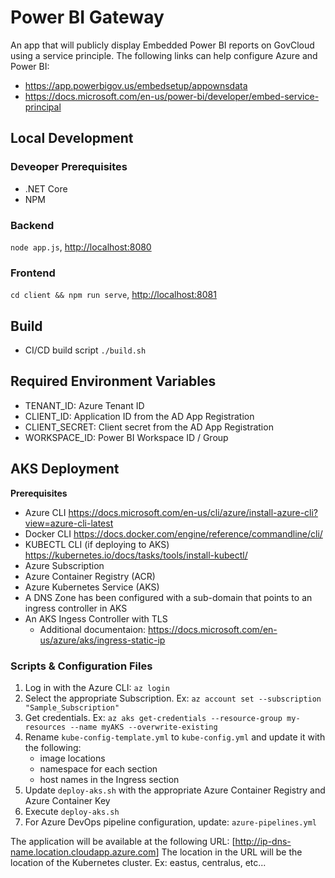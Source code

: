 # Power BI Gateway

An app that will publicly display Embedded Power BI reports on GovCloud using a service principle.
The following links can help configure Azure and Power BI:

- <https://app.powerbigov.us/embedsetup/appownsdata>
- <https://docs.microsoft.com/en-us/power-bi/developer/embed-service-principal>

## Local Development

### Deveoper Prerequisites

- .NET Core
- NPM

### Backend

`node app.js`, <http://localhost:8080>

### Frontend

`cd client && npm run serve`, <http://localhost:8081>

## Build

- CI/CD build script ```./build.sh```

## Required Environment Variables

- TENANT_ID: Azure Tenant ID
- CLIENT_ID: Application ID from the AD App Registration
- CLIENT_SECRET: Client secret from the AD App Registration
- WORKSPACE_ID: Power BI Workspace ID / Group

## AKS Deployment

**Prerequisites**

- Azure CLI <https://docs.microsoft.com/en-us/cli/azure/install-azure-cli?view=azure-cli-latest>
- Docker CLI <https://docs.docker.com/engine/reference/commandline/cli/>
- KUBECTL CLI (if deploying to AKS) <https://kubernetes.io/docs/tasks/tools/install-kubectl/>
- Azure Subscription
- Azure Container Registry (ACR)
- Azure Kubernetes Service (AKS)
- A DNS Zone has been configured with a sub-domain that points to an ingress controller in AKS
- An AKS Ingess Controller with TLS
  - Additional documentaion: <https://docs.microsoft.com/en-us/azure/aks/ingress-static-ip>

### Scripts & Configuration Files

1. Log in with the Azure CLI: ```az login```
1. Select the appropriate Subscription. Ex: ```az account set --subscription "Sample_Subscription"```
1. Get credentials. Ex: ````az aks get-credentials --resource-group my-resources --name myAKS --overwrite-existing````
1. Rename ```kube-config-template.yml``` to ```kube-config.yml``` and update it with the following:
    - image locations
    - namespace for each section
    - host names in the Ingress section
1. Update ```deploy-aks.sh``` with the appropriate Azure Container Registry and Azure Container Key
1. Execute ```deploy-aks.sh```
1. For Azure DevOps pipeline configuration, update: ```azure-pipelines.yml```

The application will be available at the following URL: [<http://ip-dns-name.location.cloudapp.azure.com>]
The location in the URL will be the location of the Kubernetes cluster. Ex: eastus, centralus, etc...

